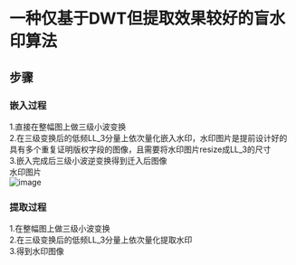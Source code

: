 # 一种仅基于DWT但提取效果较好的盲水印算法
## 步骤
### 嵌入过程
1.直接在整幅图上做三级小波变换  
2.在三级变换后的低频LL_3分量上依次量化嵌入水印，水印图片是提前设计好的具有多个重复证明版权字段的图像，且需要将水印图片resize成LL_3的尺寸  
3.嵌入完成后三级小波逆变换得到迁入后图像  
水印图片  
![image](https://github.com/dong-zhang1/Blind-Watermark-Based-on-DWT/blob/master/data/wm3.png)

### 提取过程
1.在整幅图上做三级小波变换   
2.在三级变换后的低频LL_3分量上依次量化提取水印  
3.得到水印图像  
